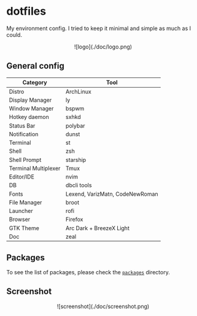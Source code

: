 # dotfiles

My environment config. I tried to keep it minimal and simple as much as I could.

<p align="center">
    ![logo](./doc/logo.png)
</p>

## General config

| Category | Tool |
|----------|------|
| Distro | ArchLinux |
| Display Manager | ly |
| Window Manager | bspwm |
| Hotkey daemon | sxhkd |
| Status Bar | polybar |
| Notification | dunst |
| Terminal | st |
| Shell | zsh |
| Shell Prompt | starship |
| Terminal Multiplexer | Tmux |
| Editor/IDE | nvim |
| DB | dbcli tools |
| Fonts | Lexend, VarizMatn, CodeNewRoman |
| File Manager | broot |
| Launcher | rofi |
| Browser | Firefox |
| GTK Theme | Arc Dark + BreezeX Light |
| Doc | zeal |

## Packages

To see the list of packages, please check the [`packages`](./packages) directory.

## Screenshot

<p align="center">
    ![screenshot](./doc/screenshot.png)
</p>
